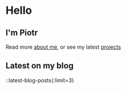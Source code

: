 # Hello

## I'm Piotr

Read more [about me](/about), or see my latest [projects](/projects)

## Latest on my blog

::latest-blog-posts{:limit=3}